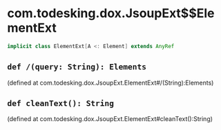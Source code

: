 # com.todesking.dox.JsoupExt$$ElementExt


```scala
implicit class ElementExt[A <: Element] extends AnyRef
```


 `def /(query: String): Elements`
----------------------------------

(defined at com.todesking.dox.JsoupExt.ElementExt#/(String):Elements)


 `def cleanText(): String`
---------------------------

(defined at com.todesking.dox.JsoupExt.ElementExt#cleanText():String)

